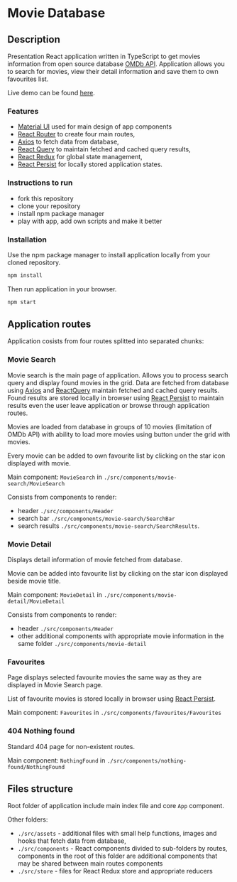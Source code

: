 # Movie Database

## Description
Presentation React application written in TypeScript to get movies information from open source database [OMDb API](https://www.omdbapi.com/).
Application allows you to search for movies, view their detail information and save them to own favourites list.

Live demo can be found [here](https://ihdk-movie-database.netlify.app/).


### Features

- [Material UI](https://mui.com/) used for main design of app components
- [React Router](https://www.npmjs.com/package/react-router) to create four main routes,
- [Axios](https://www.npmjs.com/package/react-axios) to fetch data from database,
- [React Query](https://www.npmjs.com/package/react-query) to maintain fetched and cached query results,
- [React Redux](https://www.npmjs.com/package/react-redux) for global state management,
- [React Persist](https://www.npmjs.com/package/redux-persist) for locally stored application states.


### Instructions to run

- fork this repository
- clone your repository
- install npm package manager
- play with app, add own scripts and make it better

### Installation

Use the npm package manager to install application locally from your cloned repository.

```bash
npm install
```

Then run application in your browser.

```bash
npm start
```

## Application routes

Application cosists from four routes splitted into separated chunks:

### Movie Search

Movie search is the main page of application. Allows you to process search query and display found movies in the grid.
Data are fetched from database using [Axios](https://www.npmjs.com/package/react-axios) and [ReactQuery](https://www.npmjs.com/package/react-query) maintain fetched and cached query results.
Found results are stored locally in browser using [React Persist](https://www.npmjs.com/package/redux-persist) to maintain results even the user leave application or browse through application routes.

Movies are loaded from database in groups of 10 movies (limitation of OMDb API) with ability to load more movies using button under the grid with movies.

Every movie can be added to own favourite list by clicking on the star icon displayed with movie.

Main component: `MovieSearch` in `./src/components/movie-search/MovieSearch`

Consists from components to render:
- header `./src/components/Header`
- search bar `./src/components/movie-search/SearchBar`
- search results `./src/components/movie-search/SearchResults`.

### Movie Detail

Displays detail information of movie fetched from database.

Movie can be added into favourite list by clicking on the star icon displayed beside movie title.

Main component: `MovieDetail` in `./src/components/movie-detail/MovieDetail`

Consists from components to render:
- header `./src/components/Header`
- other additional components with appropriate movie information in the same folder `./src/components/movie-detail`

### Favourites 

Page displays selected favourite movies the same way as they are displayed in Movie Search page.

List of favourite movies is stored locally in browser using [React Persist](https://www.npmjs.com/package/redux-persist).

Main component: `Favourites` in `./src/components/favourites/Favourites`


### 404 Nothing found

Standard 404 page for non-existent routes.

Main component: `NothingFound` in `./src/components/nothing-found/NothingFound`

## Files structure

Root folder of application include main index file and core `App` component.

Other folders:
- `./src/assets` - additional files with small help functions, images and hooks that fetch data from database,
- `./src/components` - React components divided to sub-folders by routes, components in the root of this folder are additional components that may be shared between main routes components
- `./src/store` - files for React Redux store and appropriate reducers
